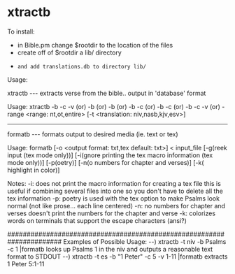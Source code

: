 # xtractb
To install:
*  in Bible.pm change $rootdir to the location of the files 
* create off of $rootdir a lib/ directory
 *     and add translations.db to directory lib/

Usage:

xtractb --- extracts verse from the bible.. output in 'database' format

   Usage:
      xtractb -b <book> -c <chapter> -v <verse>
      (or) -b <book>
      (or) -b <book-book>
      (or) -b <book> -c <chapter>
      (or) -b <book> -c <chapter-chapter>
      (or) -b <book> -c <chapter> -v <verse-verse>
      (or) -range <range: nt,ot,entire>
          [-t <translation: niv,nasb,kjv,esv>]

-------
formatb  --- formats output to desired media (ie. text or tex)

   Usage:
      formatb [-o <output format: txt,tex default: txt>] < input_file
            [-g(reek input (tex mode only))]
            [-i(gnore printing the tex macro information (tex mode only))]
            [-p(oetry)] [-n(o numbers for chapter and verses)]
            [-k( highlight in color)]

   Notes:
      -i: does not print the macro information for creating a tex file
          this is useful if combining several files into one
          so you don't have to delete all the tex information
      -p: poetry is used with the tex option to make Psalms look 
          normal (not like prose... each line centered)
      -n: no numbers for chapter and verses doesn't print the numbers for 
          the chapter and verse
      -k: colorizes words on terminals that support the escape
          characters (ansi?)

######################################################################
Examples of Possible Usage:
--) xtractb -t niv -b Psalms -c 1 |formatb
      looks up Psalms 1 in the niv and 
        outputs a reasonable text format to STDOUT
--) xtractb -t es -b "1 Peter" -c 5 -v 1-11 |formatb 
      extracts 1 Peter 5:1-11 
